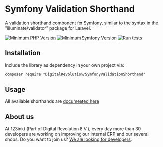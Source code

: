 # Symfony Validation Shorthand
A validation shorthand component for Symfony, similar to the syntax in the "illuminate/validator" package for Laravel.

[![Minimum PHP Version](https://img.shields.io/badge/php-%3E%3D%207.1-8892BF)](https://php.net/)
[![Minimum Symfony Version](https://img.shields.io/badge/symfony-%3E%3D%204.4-brightgreen)](https://symfony.com/doc/current/validation.html)
![Run tests](https://github.com/123inkt/symfony-request-validation/workflows/Run%20tests/badge.svg)

## Installation
Include the library as dependency in your own project via: 
```
composer require "DigitalRevolution/SymfonyValidationShorthand"
```

## Usage
All available shorthands are [documented here](docs/available-shorthands.md)

## About us
At 123inkt (Part of Digital Revolution B.V.), every day more than 30 developers are working on improving our internal ERP and our several shops. Do you want to join us? [We are looking for developers](https://www.123inkt.nl/page/werken_ict.html).
